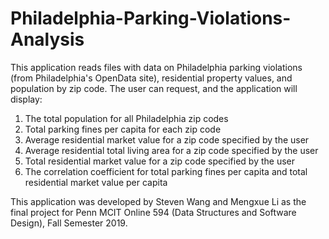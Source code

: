 # Philadelphia-Parking-Violations-Analysis

This application reads files with data on Philadelphia parking violations (from Philadelphia's OpenData site), residential property values, and population by zip code. The user can request, and the application will display:

1. The total population for all Philadelphia zip codes
2. Total parking fines per capita for each zip code
3. Average residential market value for a zip code specified by the user
4. Average residential total living area for a zip code specified by the user
5. Total residential market value for a zip code specified by the user
6. The correlation coefficient for total parking fines per capita and total residential market value per capita

This application was developed by Steven Wang and Mengxue Li as the final project for Penn MCIT Online 594 (Data Structures and Software Design), Fall Semester 2019.
